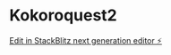 # Kokoroquest2

[Edit in StackBlitz next generation editor ⚡️](https://stackblitz.com/~/github.com/TabareMajem/Kokoroquest2)